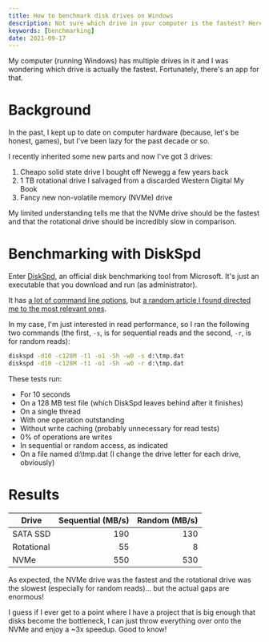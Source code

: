 ```yaml
---
title: How to benchmark disk drives on Windows
description: Not sure which drive in your computer is the fastest? Here's how to benchmark drives on Windows.
keywords: [benchmarking]
date: 2021-09-17
---
```


My computer (running Windows) has multiple drives in it and I was wondering which drive is actually the fastest. Fortunately, there's an app for that.

# Background
In the past, I kept up to date on computer hardware (because, let's be honest, games), but I've been lazy for the past decade or so.

I recently inherited some new parts and now I've got 3 drives:

1. Cheapo solid state drive I bought off Newegg a few years back
1. 1 TB rotational drive I salvaged from a discarded Western Digital My Book
1. Fancy new non-volatile memory (NVMe) drive

My limited understanding tells me that the NVMe drive should be the fastest and that the rotational drive should be incredibly slow in comparison.

# Benchmarking with DiskSpd
Enter [DiskSpd](https://github.com/Microsoft/diskspd/wiki), an official disk benchmarking tool from Microsoft. It's just an executable that you download and run (as administrator).

It has [a lot of command line options](https://github.com/Microsoft/diskspd/wiki/Command-line-and-parameters), but [a random article I found directed me to the most relevant ones](https://www.windowscentral.com/how-test-hard-drive-performance-diskspd-windows-10).

In my case, I'm just interested in read performance, so I ran the following two commands (the first, `-s`, is for sequential reads and the second, `-r`, is for random reads):

```cmd
diskspd -d10 -c128M -t1 -o1 -Sh -w0 -s d:\tmp.dat
diskspd -d10 -c128M -t1 -o1 -Sh -w0 -r d:\tmp.dat
```

These tests run:

* For 10 seconds
* On a 128 MB test file (which DiskSpd leaves behind after it finishes)
* On a single thread
* With one operation outstanding
* Without write caching (probably unnecessary for read tests)
* 0% of operations are writes
* In sequential or random access, as indicated
* On a file named d:\tmp.dat (I change the drive letter for each drive, obviously)

# Results
| Drive | Sequential (MB/s) | Random (MB/s) |
| --- | ---: | ---: |
| SATA SSD | 190 | 130 |
| Rotational | 55 | 8 |
| NVMe | 550 | 530 |

As expected, the NVMe drive was the fastest and the rotational drive was the slowest (especially for random reads)... but the actual gaps are enormous!

I guess if I ever get to a point where I have a project that is big enough that disks become the bottleneck, I can just throw everything over onto the NVMe and enjoy a ~3x speedup. Good to know!